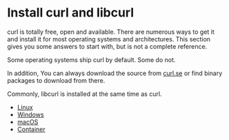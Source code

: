 # Install curl and libcurl

curl is totally free, open and available. There are numerous ways to get it
and install it for most operating systems and architectures. This section gives
you some answers to start with, but is not a complete reference.

Some operating systems ship curl by default. Some do not.

In addition, You can always download the source from
[curl.se](https://curl.se) or find binary packages to download from
there.

Commonly, libcurl is installed at the same time as curl.

  * [Linux](linux.md)
  * [Windows](windows/)
  * [macOS](macos.md)
  * [Container](container.md)
